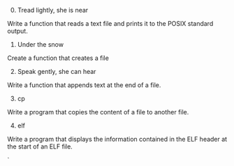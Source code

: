 0. Tread lightly, she is near

Write a function that reads a text file and prints it to the POSIX standard output.

1. Under the snow

Create a function that creates a file

2. Speak gently, she can hear

Write a function that appends text at the end of a file.

3. cp

Write a program that copies the content of a file to another file.

4. elf

Write a program that displays the information contained in the ELF header at the start of an ELF file.

`
